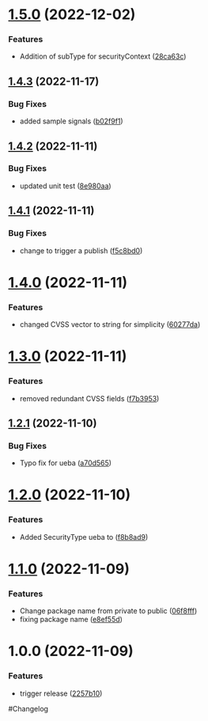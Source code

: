 # [1.5.0](https://github.com/Safe-Security/signal/compare/v1.4.3...v1.5.0) (2022-12-02)


### Features

* Addition of subType for securityContext ([28ca63c](https://github.com/Safe-Security/signal/commit/28ca63cd8b55d5368e03d05c29d3739635c15674))

## [1.4.3](https://github.com/Safe-Security/signal/compare/v1.4.2...v1.4.3) (2022-11-17)


### Bug Fixes

* added sample signals ([b02f9f1](https://github.com/Safe-Security/signal/commit/b02f9f10553886cf4227afc92785eac6f9e584b0))

## [1.4.2](https://github.com/Safe-Security/signal/compare/v1.4.1...v1.4.2) (2022-11-11)


### Bug Fixes

* updated unit test ([8e980aa](https://github.com/Safe-Security/signal/commit/8e980aa53b95b5d62d0d9c7bd12c938676abb5b8))

## [1.4.1](https://github.com/Safe-Security/signal/compare/v1.4.0...v1.4.1) (2022-11-11)


### Bug Fixes

* change to trigger a publish ([f5c8bd0](https://github.com/Safe-Security/signal/commit/f5c8bd0666ef6791d56a0879ca950f7ac0e36f53))

# [1.4.0](https://github.com/Safe-Security/signal/compare/v1.3.0...v1.4.0) (2022-11-11)


### Features

* changed CVSS vector to string for simplicity ([60277da](https://github.com/Safe-Security/signal/commit/60277daf6b53eba41e047197fd9e6bf9db16556b))

# [1.3.0](https://github.com/Safe-Security/signal/compare/v1.2.1...v1.3.0) (2022-11-11)


### Features

* removed redundant CVSS fields ([f7b3953](https://github.com/Safe-Security/signal/commit/f7b3953cec2b498baa7ea5c9be9ff8629853c48e))

## [1.2.1](https://github.com/Safe-Security/signal/compare/v1.2.0...v1.2.1) (2022-11-10)


### Bug Fixes

* Typo fix for ueba ([a70d565](https://github.com/Safe-Security/signal/commit/a70d565c01f5b51c999e7f1eaae588202affafb1))

# [1.2.0](https://github.com/Safe-Security/signal/compare/v1.1.0...v1.2.0) (2022-11-10)


### Features

* Added SecurityType ueba to ([f8b8ad9](https://github.com/Safe-Security/signal/commit/f8b8ad9e9fc67dae37d2dba8f0a9bfb4b673f044))

# [1.1.0](https://github.com/Safe-Security/signal/compare/v1.0.0...v1.1.0) (2022-11-09)


### Features

* Change package name from private to public ([06f8fff](https://github.com/Safe-Security/signal/commit/06f8fff620c5099299791e6d1eb8ddd104a37174))
* fixing package name ([e8ef55d](https://github.com/Safe-Security/signal/commit/e8ef55dcd4b5009c88de97571c905cce8c7ff133))

# 1.0.0 (2022-11-09)


### Features

* trigger release ([2257b10](https://github.com/Safe-Security/signal/commit/2257b106132ffc2e8a222289cff8157385b46c19))

#Changelog

